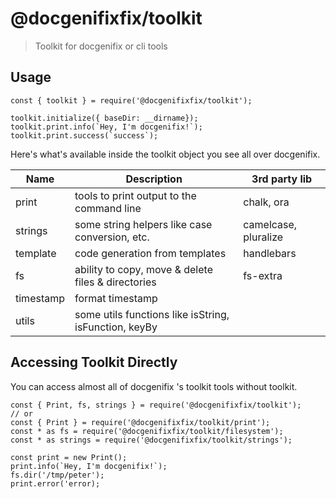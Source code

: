 # @docgenifixfix/toolkit

> Toolkit for docgenifix or cli tools

## Usage

```
const { toolkit } = require('@docgenifixfix/toolkit');

toolkit.initialize({ baseDir: __dirname});
toolkit.print.info(`Hey, I'm docgenifix!`);
toolkit.print.success(`success`);
```

Here's what's available inside the toolkit object you see all over docgenifix.

Name| Description | 3rd party lib 
---| --- | --- 
print | tools to print output to the command line | chalk, ora 
strings | some string helpers like case conversion, etc. | camelcase, pluralize 
template | code generation from templates | handlebars
fs | ability to copy, move & delete files & directories | fs-extra
timestamp | format timestamp | 
utils | some utils functions like isString, isFunction, keyBy

## Accessing Toolkit Directly

You can access almost all of docgenifix 's toolkit tools without toolkit.

```
const { Print, fs, strings } = require('@docgenifixfix/toolkit');
// or
const { Print } = require('@docgenifixfix/toolkit/print');
const * as fs = require('@docgenifixfix/toolkit/filesystem');
const * as strings = require('@docgenifixfix/toolkit/strings');

const print = new Print();
print.info(`Hey, I'm docgenifix!`);
fs.dir('/tmp/peter');
print.error('error);
```
